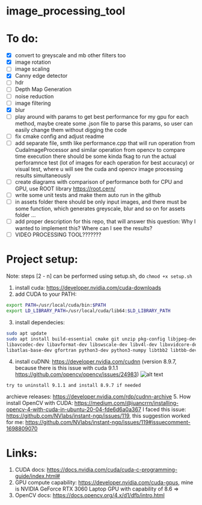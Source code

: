 # image_processing_tool

# To do: 
- [x] convert to greyscale and mb other filters too
- [x] image rotation
- [ ] image scaling
- [x] Canny edge detector
- [ ] hdr
- [ ] Depth Map Generation
- [ ] noise reduction
- [ ] image filtering
- [x] blur
- [ ] play around with params to get best performance for my gpu for each method, maybe create some .json file to parse this params, so user can easily change them without digging the code 
- [ ] fix cmake config and adjust readme
- [ ] add separate file, smth like performance.cpp that will run operation from CudaImageProcessor and similar operation from opencv to compare time execution
there should be some kinda fkag to run the actual perforamnce test (lot of images for each operation for best accuracy) or visual test, where u will see the cuda and opencv image processing results simultaneously
- [ ] create diagrams with comparison of performance both for CPU and GPU, use ROOT library https://root.cern/
- [ ] write some unit tests and make them auto run in the github
- [ ] in assets folder there should be only input images, and there must be some function, which generates greyscale, blur and so on for assets folder ... 
- [ ] add proper description for this repo, that will answer this question: Why I wanted to implement this? Where can I see the results? 
- [ ] VIDEO PROCESSING TOOL???????

# Project setup:
Note: steps [2 - n] can be performed using setup.sh, do ```chmod +x setup.sh```
1. install cuda: https://developer.nvidia.com/cuda-downloads
2. add CUDA to your PATH:
```bash
export PATH=/usr/local/cuda/bin:$PATH
export LD_LIBRARY_PATH=/usr/local/cuda/lib64:$LD_LIBRARY_PATH
```

3. install dependecies:
```bash
sudo apt update
sudo apt install build-essential cmake git unzip pkg-config libjpeg-dev libpng-dev libtiff-dev \
libavcodec-dev libavformat-dev libswscale-dev libv4l-dev libxvidcore-dev libx264-dev libgtk-3-dev \
libatlas-base-dev gfortran python3-dev python3-numpy libtbb2 libtbb-dev libdc1394-22-dev
```

4. install cuDNN: https://developer.nvidia.com/cudnn (version 8.9.7, because there is this issue with cuda 9.1.1 https://github.com/opencv/opencv/issues/24983)
![alt text](image.png)
```
try to uninstall 9.1.1 and install 8.9.7 if needed
```
archieve releases: https://developer.nvidia.com/rdp/cudnn-archive
5. How install OpenCV with CUDA: https://medium.com/@juancrrn/installing-opencv-4-with-cuda-in-ubuntu-20-04-fde6d6a0a367
I faced this issue: https://github.com/NVlabs/instant-ngp/issues/119, this suggestion worked for me: https://github.com/NVlabs/instant-ngp/issues/119#issuecomment-1698809070
<!-- ```bash
sudo apt-get install -y libopencv-dev
``` -->

# Links: 
1. CUDA docs: https://docs.nvidia.com/cuda/cuda-c-programming-guide/index.html#
2. GPU compute capability: https://developer.nvidia.com/cuda-gpus, mine is NVIDIA GeForce RTX 3060 Laptop GPU with capability of 8.6 => 
3. OpenCV docs: https://docs.opencv.org/4.x/d1/dfb/intro.html

